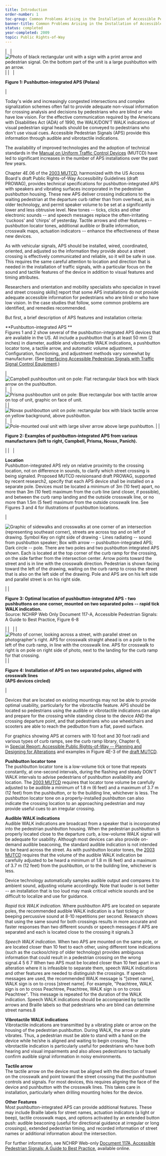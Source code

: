 ```yaml
---
title: Introduction
order-number: 1
toc-group: Common Problems Arising in the Installation of Accessible Pedestrian Signals
banner-title: Common Problems Arising in the Installation of Accessible Pedestrian Signals
status: completed
year-completed: 2009
topic: Public Rights-of-Way
---
```


|   | ![Photo of black rectangular unit with a sign with a print arrow and pedestrian signal. On the bottom part of the unit is a large pushbutton with an arrow.](https://www.access-board.gov/images/research/APS-Installation-Common_Problems/clip_image002_0005.gif) |
|   |

**Figure 1: Pushbutton-integrated APS (Polara)**

 |

Today's wide and increasingly congested intersections and complex signalization schemes often fail to provide adequate non-visual information for crossing analysis and decisions by pedestrians who are blind or who have low vision. For the effective communication required by the Americans with Disabilities Act (ADA) of 1990, the WALK/DON'T WALK indications of visual pedestrian signal heads should be conveyed to pedestrians who don't use visual cues. Accessible Pedestrian Signals (APS) provide this information through audible and vibrotactile indications.

The availability of improved technologies and the adoption of technical standards in the [Manual on Uniform Traffic Control Devices](http://mutcd.fhwa.dot.gov/htm/2003r1r2/html_index.htm) (MUTCD) have led to significant increases in the number of APS installations over the past few years.

Chapter 4E.06 of the [2003 MUTCD](http://mutcd.fhwa.dot.gov/htm/2003r1r2/part4/part4e.htm), harmonized with the US Access Board's draft Public Rights-of-Way Accessibility Guidelines (draft PROWAG), provides technical specifications for pushbutton-integrated APS with speakers and vibrating surfaces incorporated in the pedestrian pushbutton housing. These new APS deliver crossing indications to the waiting pedestrian at the departure curb rather than from overhead, as in older technology, and permit speaker volume to be set at a significantly lower and less obtrusive level. New tones -- ticks, clicks and other electronic sounds -- and speech messages replace the often-irritating 'cuckoos' and 'chirps' of yesterday. Tactile arrows and other features -- pushbutton locator tones, additional audible or Braille information, crosswalk maps, actuation indicators -- enhance the effectiveness of these new devices. 

As with vehicular signals, APS should be installed, wired, coordinated, oriented, and adjusted so the information they provide about a street crossing is effectively communicated and reliable, so it will be safe in use. This requires the same careful attention to location and direction that is needed in the installation of traffic signals, with a particular focus on the sound and tactile features of the device in addition to visual features and timing attributes. 

Researchers and orientation and mobility specialists who specialize in travel and street crossing skills[1](http://www.access-board.gov/research/pedestrian-signals/bulletin.htm#1) report that some APS installations do not provide adequate accessible information for pedestrians who are blind or who have low vision. In the case studies that follow, some common problems are identified, and remedies recommended.

But first, a brief description of APS features and installation criteria: 

**Pushbutton-integrated APS **\
Figures 1 and 2 show several of the pushbutton-integrated APS devices that are available in the US. All include a pushbutton that is at least 50 mm (2 inches) in diameter, audible and vibrotactile WALK indications, a pushbutton locator tone, a tactile arrow, and automatic volume adjustment. Configuration, functioning, and adjustment methods vary somewhat by manufacturer. (See [Interfacing Accessible Pedestrian Signals with Traffic Signal Control Equipment](http://www.access-board.gov/research/APS/report.htm).) 

| ![Campbell pushboutton unit on pole: Flat rectangular black box with black arrow on the pushbutton.](https://www.access-board.gov/images/research/APS-Installation-Common_Problems/clip_image001_0009.jpg) |   | ![Prisma pushboutton unit on pole: Blue rectangular box with tactile arrow on top of unit, graphic on face of unit.](https://www.access-board.gov/images/research/APS-Installation-Common_Problems/clip_image001_0010.jpg) |
| ![Novax pushboutton unit on pole: rectangular box with black tactile arrow on yellow background, above pushbutton.](https://www.access-board.gov/images/research/APS-Installation-Common_Problems/clip_image001_0011.jpg) |   | ![Pole-mounted oval unit with large silver arrow above large pushbutton. ](https://www.access-board.gov/images/research/APS-Installation-Common_Problems/clip_image001_0012.jpg) |
|

**Figure 2: Examples of pushbutton-integrated APS from various manufacturers (left to right, Campbell, Prisma, Novax, Panich).**

 |
|   |

**Location**\
Pushbutton-integrated APS rely on relative proximity to the crossing location, not on difference in sounds, to clarify which street crossing is being signaled. Proposed MUTCD revisionsand draft PROWAG, supported by recent research2, specify that each APS device shall be installed on a separate pole. Devices must be located a minimum of 3m (10 feet) apart, no more than 3m (10 feet) maximum from the curb line (and closer, if possible), and between the curb ramp landing and the outside crosswalk line, or no more than 1.5m (5 feet) maximum from the outside crosswalk line. See Figures 3 and 4 for illustrations of pushbutton locations.

|

![Graphic of sidewalks and crosswalks at one corner of an intersection (representing southeast corner), streets are across top and on left of drawing. Symbol Key on right side of drawing - Lines radiating -- sound from pushbutton speaker; Box with arrow -- pushbutton-integrated APS; Dark circle -- pole. There are two poles and two pushbutton integrated APS shown. Each is located at the top corner of the curb ramp for the crossing, on the side farther from the intersection center. Arrow points toward the street and is in line with the crosswalk direction. Pedestrian is shown facing toward the left of the drawing, waiting on the curb ramp to cross the street that is also on the left side of the drawing. Pole and APS are on his left side and parallel street is on his right side.](https://www.access-board.gov/images/research/APS-Installation-Common_Problems/clip_image002_0011.gif)

 |
|

**Figure 3: Optimal location of pushbutton-integrated APS - two pushbuttons on one corner, mounted on two separated poles -- rapid tick WALK indication.**\
Source: NCHRP Web Only Document 117-A, Accessible Pedestrian Signals: A Guide to Best Practice, Figure 6-8

 |
|   |
| ![Photo of corner, looking across a street, with parallel street on photographer's right. APS for crosswalk straight ahead is on a pole to the left of the curb ramp, in line with the crosswalk line. APS for crosswalk to right is on pole on right side of photo, next to the landing for the curb ramp for that crossing.](https://www.access-board.gov/images/research/APS-Installation-Common_Problems/clip_image002_0043.jpg) |
|

**Figure 4: Installation of APS on two separated poles, aligned with crosswalk lines\
(APS devices circled)**

 |

Devices that are located on existing mountings may not be able to provide optimal usability, particularly for the vibrotactile feature. APS should be located so pedestrians using the audible or vibrotactile indications can align and prepare for the crossing while standing close to the device AND the crossing departure point, and that pedestrians who use wheelchairs and scooters are able to reach the pedbutton from a flat, paved surface.

For graphics showing APS at corners with 10 foot and 30 foot radii and various types of curb ramps, see the curb ramp library, Chapter 6, in [Special Report: Accessible Public Rights-of-Way -- Planning and Designing for Alterations](http://www.access-board.gov/prowac/alterations/guide.htm#6) and examples in Figure 4E-3 of the [draft MUTCD](http://mutcd.fhwa.dot.gov/resources/proposed_amend/npa_figures.pdf).

**Pushbutton locator tone**\
The pushbutton locator tone is a low-volume tick or tone that repeats constantly, at one-second intervals, during the flashing and steady DON'T WALK intervals to advise pedestrians of pushbutton availability and location. The [2003 MUTCD](http://mutcd.fhwa.dot.gov/htm/2003r1r2/part4/part4e.htm) requires that locator tone volume be carefully adjusted to be audible a minimum of 1.8 m (6 feet) and a maximum of 3.7 m (12 feet) from the pushbutton, or to the building line, whichever is less. The pushbutton locator tone on a properly-installed pushbutton can also indicate the crossing location to an approaching pedestrian and may provide useful cues to an irregular crossing.

**Audible WALK indications**\
Audible WALK indications are broadcast from a speaker that is incorporated into the pedestrian pushbutton housing. When the pedestrian pushbutton is properly located close to the departure curb, a low-volume WALK signal will be adequate for usability. Although most devices can also provide on-demand audible beaconing, the standard audible indication is not intended to be heard across the street. As with pushbutton locator tones, the [2003 MUTCD](http://mutcd.fhwa.dot.gov/htm/2003r1r2/part4/part4e.htm) requires that the volume of the audible WALK indication be carefully adjusted to be heard a minimum of 1.8 m (6 feet) and a maximum of 3.7 m (12 feet) from the pushbutton, or to the building line, whichever is less.

Device technology automatically samples audible output and compares it to ambient sound, adjusting volume accordingly. Note that louder is not better -- an installation that is too loud may mask critical vehicle sounds and be difficult to localize and use for guidance.

*Rapid tick WALK indication.* Where pushbutton APS are located on separate poles, the recommended audible WALK indication is a fast ticking or beeping percussive sound at 8-10 repetitions per second. Research shows that using the same sound for both crossings results in more accurate and faster responses than two different sounds or speech messages if APS are separated and each is located close to the crossing it signals.3

*Speech WALK indication.* When two APS are mounted on the same pole, or are located closer than 10 feet to each other, using different tone indications (such as the cuckoo/chirp of older technology) provides ambiguous information that could result in a pedestrian crossing on the wrong signal.4 5 6 7 When two APS must be located closer than 10 feet apart in an alteration where it is infeasible to separate them, speech WALK indications and other features are needed to distinguish the crossings. If speech messages are used, the recommended WALK message is "[street name], WALK sign is on to cross [street name]. For example, "Peachtree, WALK sign is on to cross Peachtree, Peachtree, WALK sign is on to cross Peachtree". This message is repeated for the duration of the WALK indication. Speech WALK indications should be accompanied by tactile arrows and Braille labels so that pedestrians who are blind can determine street names.8

**Vibrotactile WALK indications**\
Vibrotactile indications are transmitted by a vibrating plate or arrow on the housing of the pedestrian pushbutton. During WALK, the arrow or plate vibrates. Thus, a pedestrian must be able to stand with a hand on the device while he/she is aligned and waiting to begin crossing. The vibrotactile indication is particularly useful for pedestrians who have both hearing and visual impairments and also allows pedestrians to tactually confirm audible signal information in noisy environments. 

**Tactile arrow**\
The tactile arrow on the device must be aligned with the direction of travel on the crosswalk and point toward the street crossing that the pushbutton controls and signals. For most devices, this requires aligning the face of the device and pushbutton with the crosswalk lines. This takes care in installation, particularly when drilling mounting holes for the device. 

**Other Features**\
Most pushbutton-integrated APS can provide additional features. These may include Braille labels for street names, actuation indicators (a light or beep), tactile crosswalk maps, and options activated by an extended button push: audible beaconing (useful for directional guidance at irregular or long crossings), extended pedestrian timing, and recorded information of street names or additional information about the intersection. 

For further information, see NCHRP Web-only [Document 117A, Accessible Pedestrian Signals: A Guide to Best Practice](http://www.trb.org/news/blurb_detail.asp?id=9102), available online.
